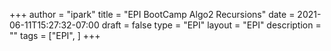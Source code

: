 +++
author = "ipark"
title = "EPI BootCamp Algo2 Recursions"
date =  2021-06-11T15:27:32-07:00
draft =  false
type = "EPI"
layout = "EPI"
description = ""
tags = ["EPI", 
]
+++

